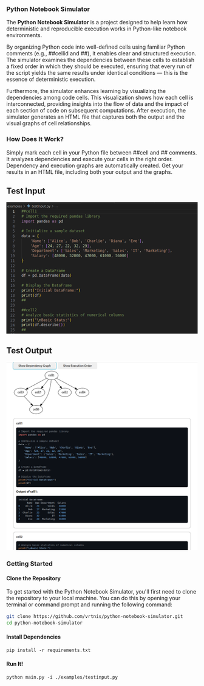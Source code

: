 ### Python Notebook Simulator

The **Python Notebook Simulator** is a project designed to help learn how deterministic and reproducible execution works in Python-like notebook environments.

By organizing Python code into well-defined cells using familiar Python comments (e.g., ##cellid and ##), it enables clear and structured execution. The simulator examines the dependencies between these cells to establish a fixed order in which they should be executed, ensuring that every run of the script yields the same results under identical conditions — this is the essence of deterministic execution.

Furthermore, the simulator enhances learning by visualizing the dependencies among code cells. This visualization shows how each cell is interconnected, providing insights into the flow of data and the impact of each section of code on subsequent computations. After execution, the simulator generates an HTML file that captures both the output and the visual graphs of cell relationships. 

### How Does It Work?

Simply mark each cell in your Python file between ##cell and ## comments. It analyzes dependencies and execute your cells in the right order. Dependency and execution graphs are automatically created. Get your results in an HTML file, including both your output and the graphs.

## Test Input
![Test Input](images/test_input.png)

## Test Output
![Test Output](images/test_output.png)

### Getting Started

#### Clone the Repository

To get started with the Python Notebook Simulator, you'll first need to clone the repository to your local machine. You can do this by opening your terminal or command prompt and running the following command:

```bash
git clone https://github.com/vrtnis/python-notebook-simulator.git
cd python-notebook-simulator
```


#### Install Dependencies 

```
pip install -r requirements.txt
```

#### Run It!

```
python main.py -i ./examples/testinput.py
```
